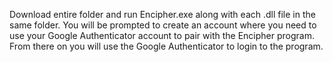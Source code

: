 Download entire folder and run Encipher.exe along with each .dll file in the same folder.
You will be prompted to create an account where you need to use your Google Authenticator
account to pair with the Encipher program. From there on you will use the Google Authenticator
to login to the program.
